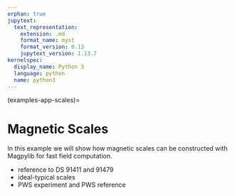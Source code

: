 ```yaml
---
orphan: true
jupytext:
  text_representation:
    extension: .md
    format_name: myst
    format_version: 0.13
    jupytext_version: 1.13.7
kernelspec:
  display_name: Python 3
  language: python
  name: python3
---
```


(examples-app-scales)=

# Magnetic Scales

In this example we will show how magnetic scales can be constructed with
Magpylib for fast field computation.

- reference to DS 91411 and 91479
- ideal-typical scales
- PWS experiment and PWS reference
